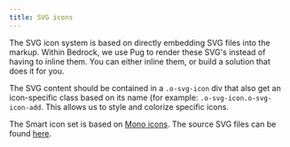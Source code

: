 ```yaml
---
title: SVG icons
---
```


The SVG icon system is based on directly embedding SVG files into the markup. Within Bedrock, we use Pug to render these SVG's instead of having to inline them. You can either inline them, or build a solution that does it for you.

The SVG content should be contained in a <code>.o-svg-icon</code> div that also get an icon-specific class based on its
name (for example: <code>.o-svg-icon.o-svg-icon-add</code>. This allows us to style and colorize specific icons.

The Smart icon set is based on <a href="https://icons.mono.company/">Mono icons</a>. The source SVG files can be found <a href="https://github.com/smartcoop/design/tree/main/content/icons">here</a>.
